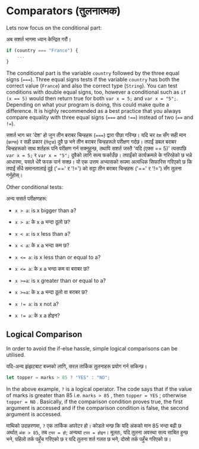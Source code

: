 # Comparators (तुलनात्मक)

Lets now focus on the conditional part:

अब सशर्त भागमा ध्यान केन्द्रित गरौं।

```javascript
if (country === "France") {
    ...
}
```

The conditional part is the variable `country` followed by the three equal signs (`===`). Three equal signs tests if the variable `country` has both the correct value (`France`) and also the correct type (`String`). You can test conditions with double equal signs, too, however a conditional such as `if (x == 5)` would then return true for both `var x = 5;` and `var x = "5";`. Depending on what your program is doing, this could make quite a difference. It is highly recommended as a best practice that you always compare equality with three equal signs (`===` and `!==`) instead of two (`==` and `!=`).

सशर्त भाग चर 'देश' हो जुन तीन बराबर चिन्हहरू (`===`) द्वारा पीछा गरिन्छ। यदि चर `देश` सँग सही मान (`फ्रान्स`) र सही प्रकार (`स्ट्रिङ`) दुवै छ भने तीन बराबर चिन्हहरूले परीक्षण गर्दछ। तपाईं डबल बराबर चिन्हहरूको साथ शर्तहरू पनि परीक्षण गर्न सक्नुहुन्छ, तथापि सशर्त जस्तै 'यदि (एक्स == 5)' त्यसपछि `var x = 5;` र `var x = "5";` दुवैको लागि सत्य फर्काउँछ। तपाईंको कार्यक्रमले के गरिरहेको छ भन्ने आधारमा, यसले धेरै फरक पार्न सक्छ। यो एक उत्तम अभ्यासको रूपमा अत्यधिक सिफारिस गरिएको छ कि तपाईं सँधै समानतालाई दुई ('==' र '!=') को सट्टा तीन बराबर चिन्हहरू ('==' र '!=') सँग तुलना गर्नुहोस्।


Other conditional tests:

अन्य ससर्त परीक्षणहरू:

* `x > a`: is x bigger than a?
* `x > a`: के x a भन्दा ठूलो छ?

* `x < a`: is x less than a?
* `x < a`: के x a भन्दा कम छ?


* `x <= a`: is x less than or equal to a?
* `x <= a`: के x a भन्दा कम वा बराबर छ?

* `x >=a`: is x greater than or equal to a?
* `x >=a`: के x a भन्दा ठूलो वा बराबर छ?


* `x != a`: is x not a?
* `x != a`: के x a होइन?

## Logical Comparison

In order to avoid the if-else hassle, simple logical comparisons can be utilised.

यदि-अन्य झंझटबाट बच्नको लागि, सरल तार्किक तुलनाहरू प्रयोग गर्न सकिन्छ।

```javascript
let topper = marks > 85 ? "YES" : "NO";
```

In the above example, `?` is a logical operator. The code says that if the value of marks is greater than 85 i.e. `marks > 85` , then `topper = YES` ; otherwise `topper = NO` . Basically, if the comparison condition proves true, the first argument is accessed and if the comparison condition is false, the second argument is accessed.

माथिको उदाहरणमा, `?` एक तार्किक अपरेटर हो। कोडले भन्छ कि यदि अंकको मान 85 भन्दा बढी छ अर्थात् `अंक > 85`, तब `टपर = हो`; अन्यथा `टपर = होइन`। मूलतः, यदि तुलना अवस्था सत्य साबित हुन्छ भने, पहिलो तर्क पहुँच गरिएको छ र यदि तुलना शर्त गलत छ भने, दोस्रो तर्क पहुँच गरिएको छ।
